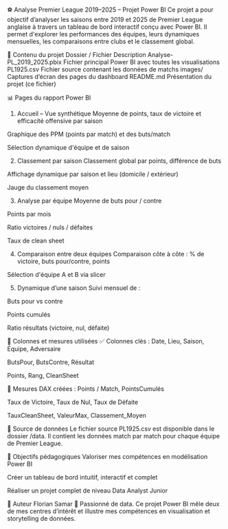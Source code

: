 ⚽️ Analyse Premier League 2019–2025 – Projet Power BI
Ce projet a pour objectif d’analyser les saisons entre 2019 et 2025 de Premier League anglaise à travers un tableau de bord interactif conçu avec Power BI. Il permet d'explorer les performances des équipes, leurs dynamiques mensuelles, les comparaisons entre clubs et le classement global.

📁 Contenu du projet
Dossier / Fichier	Description
Analyse-PL_2019_2025.pbix	Fichier principal Power BI avec toutes les visualisations
PL1925.csv	Fichier source contenant les données de matchs
images/	Captures d’écran des pages du dashboard
README.md	Présentation du projet (ce fichier)

📊 Pages du rapport Power BI
1. Accueil – Vue synthétique
Moyenne de points, taux de victoire et efficacité offensive par saison

Graphique des PPM (points par match) et des buts/match

Sélection dynamique d'équipe et de saison

2. Classement par saison
Classement global par points, différence de buts

Affichage dynamique par saison et lieu (domicile / extérieur)

Jauge du classement moyen

3. Analyse par équipe
Moyenne de buts pour / contre

Points par mois

Ratio victoires / nuls / défaites

Taux de clean sheet

4. Comparaison entre deux équipes
Comparaison côte à côte : % de victoire, buts pour/contre, points

Sélection d'équipe A et B via slicer

5. Dynamique d’une saison
Suivi mensuel de :

Buts pour vs contre

Points cumulés

Ratio résultats (victoire, nul, défaite)

🧾 Colonnes et mesures utilisées
✅ Colonnes clés :
Date, Lieu, Saison, Équipe, Adversaire

ButsPour, ButsContre, Résultat

Points, Rang, CleanSheet

🧠 Mesures DAX créées :
Points / Match, PointsCumulés

Taux de Victoire, Taux de Nul, Taux de Défaite

TauxCleanSheet, ValeurMax, Classement_Moyen

💾 Source de données
Le fichier source PL1925.csv est disponible dans le dossier /data.
Il contient les données match par match pour chaque équipe de Premier League.

🧠 Objectifs pédagogiques
Valoriser mes compétences en modélisation Power BI

Créer un tableau de bord intuitif, interactif et complet

Réaliser un projet complet de niveau Data Analyst Junior

🧵 Auteur
Florian Samar
📌 Passionné de data. Ce projet Power BI mêle deux de mes centres d’intérêt et illustre mes compétences en visualisation et storytelling de données.
